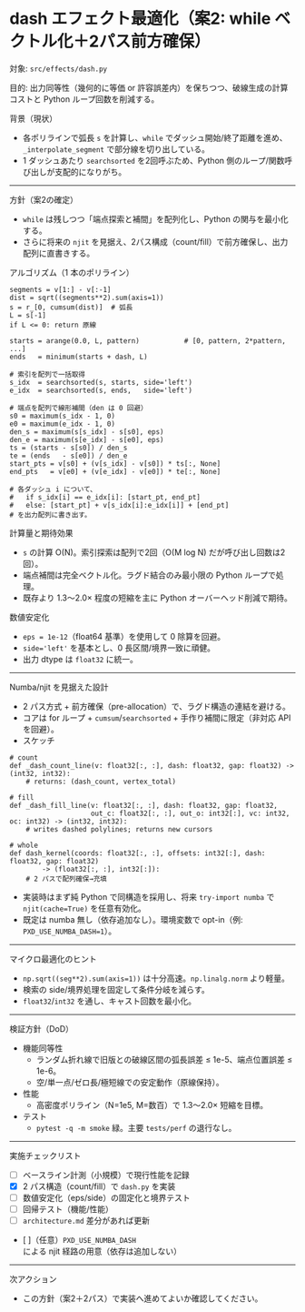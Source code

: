 # dash エフェクト最適化（案2: while ベクトル化＋2パス前方確保）

対象: `src/effects/dash.py`

目的: 出力同等性（幾何的に等価 or 許容誤差内）を保ちつつ、破線生成の計算コストと Python ループ回数を削減する。

背景（現状）
- 各ポリラインで弧長 `s` を計算し、`while` でダッシュ開始/終了距離を進め、`_interpolate_segment` で部分線を切り出している。
- 1 ダッシュあたり `searchsorted` を2回呼ぶため、Python 側のループ/関数呼び出しが支配的になりがち。

---

方針（案2の確定）
- `while` は残しつつ「端点探索と補間」を配列化し、Python の関与を最小化する。
- さらに将来の `njit` を見据え、2パス構成（count/fill）で前方確保し、出力配列に直書きする。

アルゴリズム（1 本のポリライン）

```
segments = v[1:] - v[:-1]
dist = sqrt((segments**2).sum(axis=1))
s = r_[0, cumsum(dist)]  # 弧長
L = s[-1]
if L <= 0: return 原線

starts = arange(0.0, L, pattern)           # [0, pattern, 2*pattern, ...]
ends   = minimum(starts + dash, L)

# 索引を配列で一括取得
s_idx  = searchsorted(s, starts, side='left')
e_idx  = searchsorted(s, ends,   side='left')

# 端点を配列で線形補間（den は 0 回避）
s0 = maximum(s_idx - 1, 0)
e0 = maximum(e_idx - 1, 0)
den_s = maximum(s[s_idx] - s[s0], eps)
den_e = maximum(s[e_idx] - s[e0], eps)
ts = (starts - s[s0]) / den_s
te = (ends   - s[e0]) / den_e
start_pts = v[s0] + (v[s_idx] - v[s0]) * ts[:, None]
end_pts   = v[e0] + (v[e_idx] - v[e0]) * te[:, None]

# 各ダッシュ i について、
#   if s_idx[i] == e_idx[i]: [start_pt, end_pt]
#   else: [start_pt] + v[s_idx[i]:e_idx[i]] + [end_pt]
# を出力配列に書き出す。
```

計算量と期待効果
- `s` の計算 O(N)。索引探索は配列で2回（O(M log N) だが呼び出し回数は2回）。
- 端点補間は完全ベクトル化。ラグド結合のみ最小限の Python ループで処理。
- 既存より 1.3〜2.0× 程度の短縮を主に Python オーバーヘッド削減で期待。

数値安定化
- `eps = 1e-12`（float64 基準）を使用して 0 除算を回避。
- `side='left'` を基本とし、0 長区間/境界一致に頑健。
- 出力 dtype は `float32` に統一。

---

Numba/njit を見据えた設計
- 2 パス方式 + 前方確保（pre-allocation）で、ラグド構造の連結を避ける。
- コアは for ループ + `cumsum`/`searchsorted` + 手作り補間に限定（非対応 API を回避）。
- スケッチ

```
# count
def _dash_count_line(v: float32[:, :], dash: float32, gap: float32) -> (int32, int32):
    # returns: (dash_count, vertex_total)

# fill
def _dash_fill_line(v: float32[:, :], dash: float32, gap: float32,
                    out_c: float32[:, :], out_o: int32[:], vc: int32, oc: int32) -> (int32, int32):
    # writes dashed polylines; returns new cursors

# whole
def dash_kernel(coords: float32[:, :], offsets: int32[:], dash: float32, gap: float32)
        -> (float32[:, :], int32[:]):
    # 2 パスで配列確保→充填
```

- 実装時はまず純 Python で同構造を採用し、将来 `try-import numba` で `njit(cache=True)` を任意有効化。
- 既定は numba 無し（依存追加なし）。環境変数で opt-in（例: `PXD_USE_NUMBA_DASH=1`）。

---

マイクロ最適化のヒント
- `np.sqrt((seg**2).sum(axis=1))` は十分高速。`np.linalg.norm` より軽量。
- 検索の side/境界処理を固定して条件分岐を減らす。
- `float32`/`int32` を通し、キャスト回数を最小化。

---

検証方針（DoD）
- 機能同等性
  - ランダム折れ線で旧版との破線区間の弧長誤差 ≤ 1e-5、端点位置誤差 ≤ 1e-6。
  - 空/単一点/ゼロ長/極短線での安定動作（原線保持）。
- 性能
  - 高密度ポリライン（N=1e5, M=数百）で 1.3〜2.0× 短縮を目標。
- テスト
  - `pytest -q -m smoke` 緑。主要 `tests/perf` の退行なし。

---

実施チェックリスト
- [ ] ベースライン計測（小規模）で現行性能を記録
- [x] 2 パス構造（count/fill）で `dash.py` を実装
- [ ] 数値安定化（eps/side）の固定化と境界テスト
- [ ] 回帰テスト（機能/性能）
- [ ] `architecture.md` 差分があれば更新
- [ ]（任意）`PXD_USE_NUMBA_DASH` による njit 経路の用意（依存は追加しない）

---

次アクション
- この方針（案2＋2パス）で実装へ進めてよいか確認してください。

